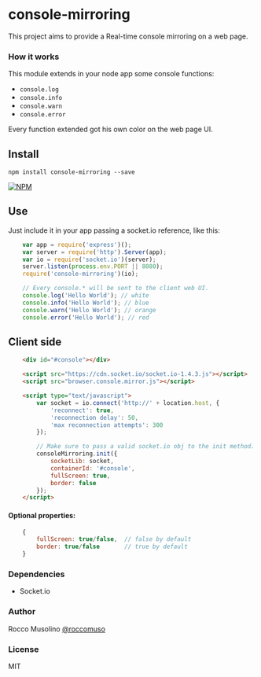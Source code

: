 # console-mirroring

This project aims to provide a Real-time console mirroring on a web page. 

### How it works

This module extends in your node app some console functions:
- <code>console.log</code>
- <code>console.info</code>
- <code>console.warn</code>
- <code>console.error</code>

Every function extended got his own color on the web page UI.

## Install

    npm install console-mirroring --save

[![NPM](https://nodei.co/npm-dl/console-mirroring.png)](https://nodei.co/npm/console-mirroring/)

## Use

Just include it in your app passing a socket.io reference, like this:

```javascript
    var app = require('express')();
    var server = require('http').Server(app);
    var io = require('socket.io')(server);
    server.listen(process.env.PORT || 8080);
    require('console-mirroring')(io);

    // Every console.* will be sent to the client web UI.
    console.log('Hello World'); // white
    console.info('Hello World'); // blue
    console.warn('Hello World'); // orange
    console.error('Hello World'); // red
```

## Client side

```html
    <div id="#console"></div>

    <script src="https://cdn.socket.io/socket.io-1.4.3.js"></script>
	<script src="browser.console.mirror.js"></script>

    <script type="text/javascript">
        var socket = io.connect('http://' + location.host, {
            'reconnect': true,
            'reconnection delay': 50,
            'max reconnection attempts': 300
        });

        // Make sure to pass a valid socket.io obj to the init method.
        consoleMirroring.init({
            socketLib: socket,
            containerId: '#console',
            fullScreen: true,
            border: false
        });
    </script>
```

#### Optional properties:

```javascript
    {
        fullScreen: true/false,  // false by default
        border: true/false       // true by default
    }
```

### Dependencies

- Socket.io

### Author

Rocco Musolino [@roccomuso](https://twitter.com/roccomuso)

### License

MIT
